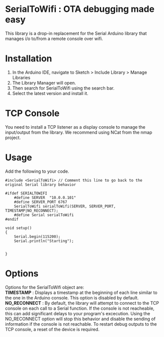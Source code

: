 # SerialToWifi : OTA debugging made easy
This library is a drop-in replacement for the Serial Arduino library that manages i/o to/from a remote console over wifi.

# Installation
1. In the Arduino IDE, navigate to Sketch > Include Library > Manage Libraries
2. The Library Manager will open.
3. Then search for SerialToWifi using the search bar.
4. Select the latest version and install it.

# TCP Console
You need to install a TCP listener as a display console to manage the input/output from the library.
We recommend using NCat from the nmap project.

# Usage
Add the following to your code.
```
#include <SerialToWifi> // Comment this line to go back to the original Serial library behavior

#ifdef SERIALTOWIFI
    #define SERVER  "10.0.0.101"
    #define SERVER_PORT 6767
    SerialToWifi serialToWifi(SERVER, SERVER_PORT, TIMESTAMP|NO_RECONNECT);
    #define Serial serialToWifi       
#endif

void setup()
{
    Serial.begin(115200);
    Serial.println("Starting");
    
    
}
```

# Options
Options for the SerialToWifi object are:<br>
<b>TIMESTAMP</b> : Displays a timestamp at the beginning of each line similar to the one in the Arduino console. This option is disabled by default.<br>
<b>NO_RECONNECT</b> : By default, the library will attempt to connect to the TCP console on each call to a Serial function. If the console is not reacheable, this can add significant delays to your program's excecution. Using the NO_RECONNECT option will stop this behavior and disable the sending of information if the console is not reachable. To restart debug outputs to the TCP console, a reset of the device is required.<br>
